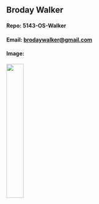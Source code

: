 
## Broday Walker
#### Repo: 5143-OS-Walker
#### Email: brodaywalker@gmail.com
#### Image:
<img src="images/SIParCS-Headshots-01.jpg" width="30%" height="30%">

